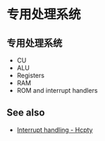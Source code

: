 # 专用处理系统

## 专用处理系统

- CU
- ALU
- Registers
- RAM
- ROM and interrupt handlers

## See also

- [Interrupt handling - Hcpty](https://github.com/Hcpty/interrupt-handling)
